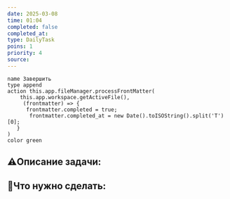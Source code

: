 ```yaml
---
date: 2025-03-08
time: 01:04
completed: false
completed_at:  
type: DailyTask
poins: 1
priority: 4
source: 
---
```


```button
name Завершить 
type append 
action this.app.fileManager.processFrontMatter( 
    this.app.workspace.getActiveFile(),
     (frontmatter) => {
      frontmatter.completed = true;
       frontmatter.completed_at = new Date().toISOString().split('T')[0]; 
   } 
) 
color green
```

## ⚠️Описание задачи:



## 📝Что нужно сделать:
